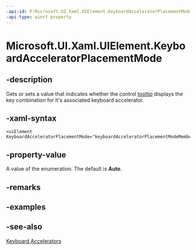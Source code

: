 ```yaml
---
-api-id: P:Microsoft.UI.Xaml.UIElement.KeyboardAcceleratorPlacementMode
-api-type: winrt property
---
```


<!-- Property syntax.
public KeyboardAcceleratorPlacementMode KeyboardAcceleratorPlacementMode { get;  set; }
-->

# Microsoft.UI.Xaml.UIElement.KeyboardAcceleratorPlacementMode

## -description

Gets or sets a value that indicates whether the control [tooltip](../microsoft.ui.xaml.controls/tooltip.md) displays the key combination for it's associated keyboard accelerator.

## -xaml-syntax

```xaml
<uiElement KeyboardAcceleratorPlacementMode="keyboardAcceleratorPlacementModeMemberName"/>
```

## -property-value

A value of the enumeration. The default is **Auto**.

## -remarks

## -examples

## -see-also

[Keyboard Accelerators](/windows/apps/design/input/keyboard-accelerators)

